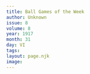 ```yaml
---
title: Ball Games of the Week
author: Unknown
issue: 8
volume: 8
year: 1917
month: 31
day: VI
tags:
layout: page.njk
image:
---
```



